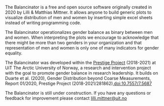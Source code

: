 The Balancinator is a free and open source software originally created in 2020 by Lilli & Matthias Mittner. It allows anyone to build generic plots to visualize distribution of men and women by inserting simple excel sheets instead of writing programming code. 

The Balancinator operationalizes gender balance as binary between men and women. When interpreting the plots we encourage to acknowledge that there might be more than two genders in your organization and that representation of men and women is only one of many indicators for gender equality. 

The Balancinator was developed within the [Prestige Project](https://uit.no/research/prestige) (2018-2021) at UiT The Arctic University of Norway, a research and intervention project with the goal to promote gender balance in research leadership. It builds on Duarte et al. (2020), Gender Distribution beyond Coarse Measurements, Report 01/2020, Prestige Project (2018-2021/281862),[doi:10.7557/7.5687](https://doi.org/10.7557/7.5687)

The Balancinator is still under construction. If you have any questions or feedback for improvement please contact lilli.mittner@uit.no
